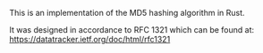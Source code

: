 This is an implementation of the MD5 hashing algorithm in Rust.

It was designed in accordance to RFC 1321 which can be found at: https://datatracker.ietf.org/doc/html/rfc1321
